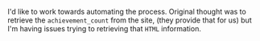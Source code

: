 I'd like to work towards automating the process. Original thought was to retrieve the `achievement_count` from the site, (they provide that for us) but I'm having issues trying to retrieving that `HTML` information.
